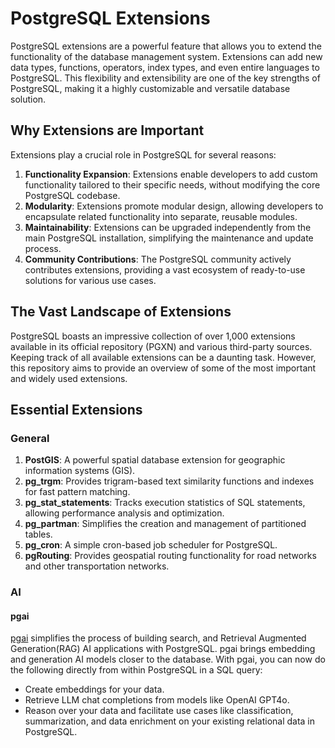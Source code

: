 # PostgreSQL Extensions

PostgreSQL extensions are a powerful feature that allows you to extend the functionality of the database management system. Extensions can add new data types, functions, operators, index types, and even entire languages to PostgreSQL. This flexibility and extensibility are one of the key strengths of PostgreSQL, making it a highly customizable and versatile database solution.

## Why Extensions are Important

Extensions play a crucial role in PostgreSQL for several reasons:

1. **Functionality Expansion**: Extensions enable developers to add custom functionality tailored to their specific needs, without modifying the core PostgreSQL codebase.
2. **Modularity**: Extensions promote modular design, allowing developers to encapsulate related functionality into separate, reusable modules.
3. **Maintainability**: Extensions can be upgraded independently from the main PostgreSQL installation, simplifying the maintenance and update process.
4. **Community Contributions**: The PostgreSQL community actively contributes extensions, providing a vast ecosystem of ready-to-use solutions for various use cases.

## The Vast Landscape of Extensions

PostgreSQL boasts an impressive collection of over 1,000 extensions available in its official repository (PGXN) and various third-party sources. Keeping track of all available extensions can be a daunting task. However, this repository aims to provide an overview of some of the most important and widely used extensions.

## Essential Extensions
### General 
1. **PostGIS**: A powerful spatial database extension for geographic information systems (GIS).
2. **pg_trgm**: Provides trigram-based text similarity functions and indexes for fast pattern matching.
3. **pg_stat_statements**: Tracks execution statistics of SQL statements, allowing performance analysis and optimization.
4. **pg_partman**: Simplifies the creation and management of partitioned tables.
5. **pg_cron**: A simple cron-based job scheduler for PostgreSQL.
6. **pgRouting**: Provides geospatial routing functionality for road networks and other transportation networks.

### AI
#### pgai
[pgai](https://github.com/timescale/pgai) simplifies the process of building search, and Retrieval Augmented Generation(RAG) AI applications with PostgreSQL. pgai brings embedding and generation AI models closer to the database. With pgai, you can now do the following directly from within PostgreSQL in a SQL query:
- Create embeddings for your data.
- Retrieve LLM chat completions from models like OpenAI GPT4o.
- Reason over your data and facilitate use cases like classification, summarization, and data enrichment on your existing relational data in PostgreSQL.
